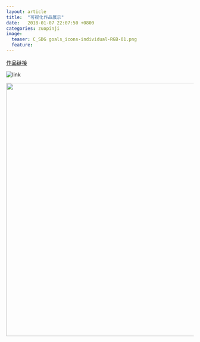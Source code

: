 ```yaml
---
layout: article
title:  "可视化作品展示"
date:   2018-01-07 22:07:50 +0800
categories: zuopinji
image:
  teaser: C_SDG goals_icons-individual-RGB-01.png
  feature:
---
```


[作品链接](https://Chenyunshi2017.github.io/posts/infovis/index.html)

![link](https://chenyunshi2017.github.io/images/page4.png)

<div class="flipper">
	<a href="
	https://public.tableau.com/views/1_4063/4_1?:embed=y&:display_count=yes&publish=yes"
	target="blank"><img src="https://i.loli.net/2018/01/07/5a5238c9dc283.png" width="900" height="680" border="0" /></a>
	</div>
